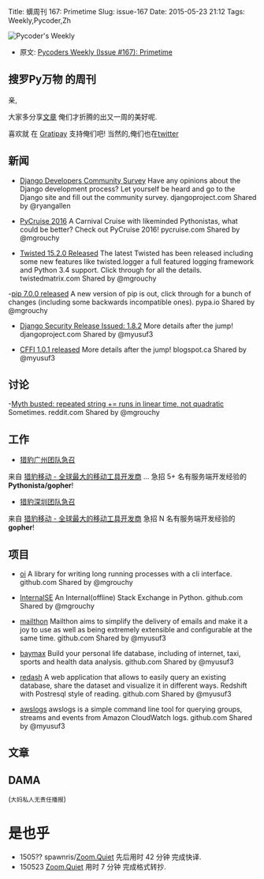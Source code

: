 Title: 蠎周刊 167: Primetime
Slug: issue-167
Date: 2015-05-23 21:12
Tags: Weekly,Pycoder,Zh 


![Pycoder's Weekly](https://gallery.mailchimp.com/9735795484d2e4c204da82a29/images/Image_202014_01_22_20at_2010.45.04_20AM9789bf.png)


- 原文: [Pycoders Weekly (Issue #167): Primetime](http://us4.campaign-archive2.com/?u=9735795484d2e4c204da82a29&id=4bce55b0f6&e=889f3f6a05)

##  搜罗Py万物 的周刊

亲,


大家多分享[文章](http://pycoders.com/submissions/) 
俺们才折腾的出又一周的美好呢.

喜欢就
在 [Gratipay](https://www.gratipay.com/PycodersWeekly)
支持俺们吧!
当然的,俺们也在[twitter](http://www.twitter.com/pycoders)


## 新闻


- [Django Developers Community Survey](https://www.djangoproject.com/weblog/2015/may/07/community-survey/)
Have any opinions about the Django development process? Let yourself be heard and go to the Django site and fill out the community survey.
djangoproject.com
Shared by @ryangallen
 

- [PyCruise 2016](http://www.pycruise.com/)
A Carnival Cruise with likeminded Pythonistas, what could be better? Check out PyCruise 2016!
pycruise.com
Shared by @mgrouchy
 

- [Twisted 15.2.0 Released](http://labs.twistedmatrix.com/2015/05/twisted-152-released.html)
The latest Twisted has been released including some new features like twisted.logger a full featured logging framework and Python 3.4 support. Click through for all the details.
twistedmatrix.com
Shared by @mgrouchy
 

-[pip 7.0.0 released](https://pip.pypa.io/en/stable/news.html)
A new version of pip is out, click through for a bunch of changes (including some backwards incompatible ones).
pypa.io
Shared by @mgrouchy
 

- [Django Security Release Issued: 1.8.2](https://www.djangoproject.com/weblog/2015/may/20/security-release/)
More details after the jump!
djangoproject.com
Shared by @myusuf3
 

- [CFFI 1.0.1 released](http://morepypy.blogspot.ca/2015/05/cffi-101-released.html)
More details after the jump!
blogspot.ca
Shared by @myusuf3


## 讨论


-[Myth busted: repeated string += runs in linear time, not quadratic](http://www.reddit.com/r/Python/comments/36of1q/myth_busted_repeated_string_runs_in_linear_time/)
Sometimes.
reddit.com
Shared by @mgrouchy


## 工作


- [猎豹广州团队急召](https://github.com/cheetahmobile/CMBM/wiki/BmGzHr)

来自 [猎豹移动 - 全球最大的移动工具开发商](http://www.cmcm.com/zh-cn/cm-backup/) ...
急招 5+ 名有服务端开发经验的 **Pythonista/gopher**!

- [猎豹深圳团队急召](https://github.com/cheetahmobile/CMBM/wiki/BmSzHr)

来自 [猎豹移动 - 全球最大的移动工具开发商](http://www.cmcm.com/zh-cn/cm-backup/) 
急招 N 名有服务端开发经验的 **gopher**!





## 项目
- [oi](https://github.com/walkr/oi)
A library for writing long running processes with a cli interface.
github.com
Shared by @mgrouchy
 

- [InternalSE](https://github.com/Ranlevi/InternalSE)
An Internal(offline) Stack Exchange in Python.
github.com
Shared by @mgrouchy
 

- [mailthon](https://github.com/eugene-eeo/mailthon)
Mailthon aims to simplify the delivery of emails and make it a joy to use as well as being extremely extensible and configurable at the same time.
github.com
Shared by @myusuf3
 

- [baymax](https://github.com/no13bus/baymax)
Build your personal life database, including of internet, taxi, sports and health data analysis.
github.com
Shared by @myusuf3
 

- [redash](https://github.com/EverythingMe/redash)
A web application that allows to easily query an existing database, share the dataset and visualize it in different ways. Redshift with Postresql style of reading.
github.com
Shared by @myusuf3
 

- [awslogs](https://github.com/jorgebastida/awslogs)
awslogs is a simple command line tool for querying groups, streams and events from Amazon CloudWatch logs.
github.com
Shared by @myusuf3



## 文章




## DAMA
(`大妈私人无责任播报`)



# 是也乎

- 1505?? spawnris/[Zoom.Quiet](http://zoomquiet.org/) 先后用时 42 分钟 完成快译.
- 150523 [Zoom.Quiet](http://zoomquiet.org/) 用时 7 分钟 完成格式转抄.